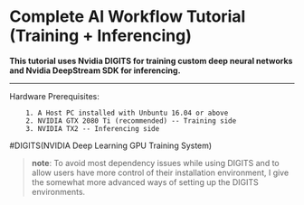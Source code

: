 # Complete AI Workflow Tutorial (Training + Inferencing)
**This tutorial uses Nvidia DIGITS for training custom deep neural networks and Nvidia DeepStream SDK for inferencing.**


------------


Hardware Prerequisites:

		1. A Host PC installed with Unbuntu 16.04 or above
		2. NVIDIA GTX 2080 Ti (recommended) -- Training side
		3. NVIDIA TX2 -- Inferencing side
		
#DIGITS(NVIDIA Deep Learning GPU Training System)

 > **note**: To avoid most dependency issues while using DIGITS and to allow users have more control of their installation environment, I give the somewhat more advanced ways of setting up the DIGITS environments.


